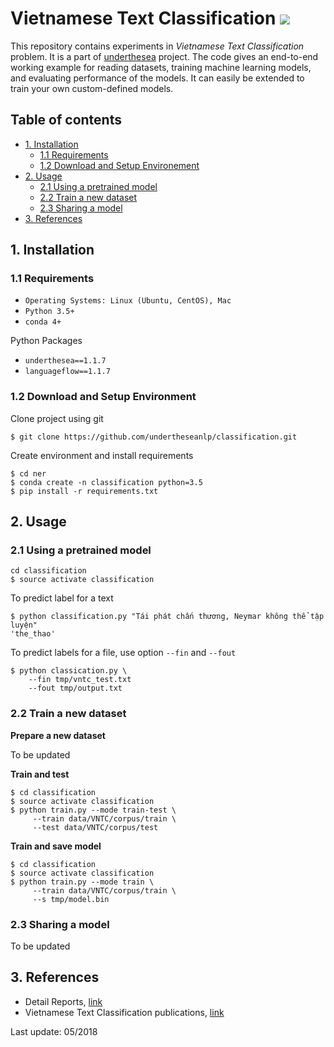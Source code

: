 # Vietnamese Text Classification ![](https://img.shields.io/badge/F1-86.7%25-red.svg)

This repository contains experiments in *Vietnamese Text Classification* problem. It is a part of [underthesea](https://github.com/magizbox/underthesea) project.  The code gives an end-to-end working example for reading datasets, training machine learning models, and evaluating performance of the models. It can easily be extended to train your own custom-defined models.

## Table of contents

* [1. Installation](#1-installation)
  * [1.1 Requirements](#11-requirements)
  * [1.2 Download and Setup Environement](#12-download-and-setup-environment)
* [2. Usage](#2-usage)
  * [2.1 Using a pretrained model](#21-using-a-pretrained-model)
  * [2.2 Train a new dataset](#22-train-a-new-dataset)
  * [2.3 Sharing a model](#23-sharing-a-model)
* [3. References](#3-references)

## 1. Installation

### 1.1 Requirements

* `Operating Systems: Linux (Ubuntu, CentOS), Mac`
* `Python 3.5+`
* `conda 4+`

Python Packages

* `underthesea==1.1.7`
* `languageflow==1.1.7`

### 1.2 Download and Setup Environment

Clone project using git

```
$ git clone https://github.com/undertheseanlp/classification.git
```

Create environment and install requirements

```
$ cd ner
$ conda create -n classification python=3.5
$ pip install -r requirements.txt
```

## 2. Usage

### 2.1 Using a pretrained model

```
cd classification
$ source activate classification
```

To predict label for a text

```
$ python classification.py "Tái phát chấn thương, Neymar không thể tập luyện"
'the_thao'
```

To predict labels for a file, use option `--fin` and `--fout`

```
$ python classication.py \
    --fin tmp/vntc_test.txt
    --fout tmp/output.txt
```

### 2.2 Train a new dataset

**Prepare a new dataset**

To be updated

**Train and test**

```
$ cd classification
$ source activate classification
$ python train.py --mode train-test \
     --train data/VNTC/corpus/train \
     --test data/VNTC/corpus/test
```

**Train and save model**

```
$ cd classification
$ source activate classification
$ python train.py --mode train \
     --train data/VNTC/corpus/train \
     --s tmp/model.bin 
```
### 2.3 Sharing a model

To be updated

## 3. References

* Detail Reports, [link](https://docs.google.com/spreadsheets/d/1PUnNBVywHbG4fpqSzBAV6jPWFNOKaiIQEKWM-W2mxiE/edit?usp=sharing)
* Vietnamese Text Classification publications, [link](https://github.com/magizbox/underthesea/wiki/Vietnamese-NLP-Publications#text-classification)

Last update: 05/2018
